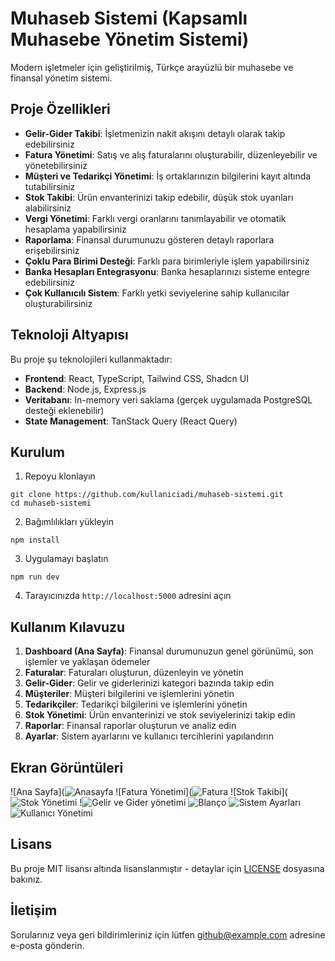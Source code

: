# Muhaseb Sistemi (Kapsamlı Muhasebe Yönetim Sistemi)

Modern işletmeler için geliştirilmiş, Türkçe arayüzlü bir muhasebe ve finansal yönetim sistemi.

## Proje Özellikleri

- **Gelir-Gider Takibi**: İşletmenizin nakit akışını detaylı olarak takip edebilirsiniz
- **Fatura Yönetimi**: Satış ve alış faturalarını oluşturabilir, düzenleyebilir ve yönetebilirsiniz
- **Müşteri ve Tedarikçi Yönetimi**: İş ortaklarınızın bilgilerini kayıt altında tutabilirsiniz
- **Stok Takibi**: Ürün envanterinizi takip edebilir, düşük stok uyarıları alabilirsiniz
- **Vergi Yönetimi**: Farklı vergi oranlarını tanımlayabilir ve otomatik hesaplama yapabilirsiniz
- **Raporlama**: Finansal durumunuzu gösteren detaylı raporlara erişebilirsiniz
- **Çoklu Para Birimi Desteği**: Farklı para birimleriyle işlem yapabilirsiniz
- **Banka Hesapları Entegrasyonu**: Banka hesaplarınızı sisteme entegre edebilirsiniz
- **Çok Kullanıcılı Sistem**: Farklı yetki seviyelerine sahip kullanıcılar oluşturabilirsiniz

## Teknoloji Altyapısı

Bu proje şu teknolojileri kullanmaktadır:

- **Frontend**: React, TypeScript, Tailwind CSS, Shadcn UI
- **Backend**: Node.js, Express.js
- **Veritabanı**: In-memory veri saklama (gerçek uygulamada PostgreSQL desteği eklenebilir)
- **State Management**: TanStack Query (React Query)

## Kurulum

1. Repoyu klonlayın
```
git clone https://github.com/kullaniciadi/muhaseb-sistemi.git
cd muhaseb-sistemi
```

2. Bağımlılıkları yükleyin
```
npm install
```

3. Uygulamayı başlatın
```
npm run dev
```

4. Tarayıcınızda `http://localhost:5000` adresini açın

## Kullanım Kılavuzu

1. **Dashboard (Ana Sayfa)**: Finansal durumunuzun genel görünümü, son işlemler ve yaklaşan ödemeler
2. **Faturalar**: Faturaları oluşturun, düzenleyin ve yönetin
3. **Gelir-Gider**: Gelir ve giderlerinizi kategori bazında takip edin
4. **Müşteriler**: Müşteri bilgilerini ve işlemlerini yönetin
5. **Tedarikçiler**: Tedarikçi bilgilerini ve işlemlerini yönetin
6. **Stok Yönetimi**: Ürün envanterinizi ve stok seviyelerinizi takip edin
7. **Raporlar**: Finansal raporlar oluşturun ve analiz edin
8. **Ayarlar**: Sistem ayarlarını ve kullanıcı tercihlerini yapılandırın

## Ekran Görüntüleri

![Ana Sayfa](![Anasayfa](https://github.com/user-attachments/assets/d1d9971c-01b2-453f-9968-df69c0e586b8)
![Fatura Yönetimi](![Fatura](https://github.com/user-attachments/assets/73e9eca1-b449-46f9-bff1-463e96b2414a)
![Stok Takibi](![Stok Yönetimi](https://github.com/user-attachments/assets/6e628cef-4297-474f-8ee4-2ef4b8181616)
!![Gelir ve Gider yönetimi](https://github.com/user-attachments/assets/789150a1-cebb-44c5-a462-bff053c10ce9)
![Blanço](https://github.com/user-attachments/assets/8c8ad1ac-c1a5-4852-a533-e67c8cff1160)
![Sistem Ayarları](https://github.com/user-attachments/assets/76695e2a-a689-4085-ba7b-54a9bf10eb53)
![Kullanıcı Yönetimi](https://github.com/user-attachments/assets/33acbd12-ecdc-471d-ac83-ff1538cebbc5)







## Lisans

Bu proje MIT lisansı altında lisanslanmıştır - detaylar için [LICENSE](LICENSE) dosyasına bakınız.

## İletişim

Sorularınız veya geri bildirimleriniz için lütfen [github@example.com](mailto:github@example.com) adresine e-posta gönderin.
